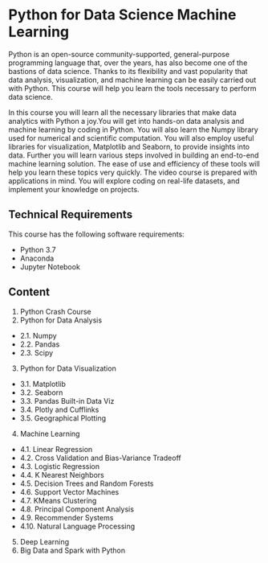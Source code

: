 # Python for Data Science Machine Learning
Python is an open-source community-supported, general-purpose programming language that, over the years, has also become one of the bastions of data science. Thanks to its flexibility and vast popularity that data analysis, visualization, and machine learning can be easily carried out with Python. This course will help you learn the tools necessary to perform data science.

In this course you will learn all the necessary libraries that make data analytics with Python a joy.You will get into hands-on data analysis and machine learning by coding in Python. You will also learn the Numpy library used for numerical and scientific computation. You will also employ useful libraries for visualization, Matplotlib and Seaborn, to provide insights into data. Further you will learn various steps involved in building an end-to-end machine learning solution. The ease of use and efficiency of these tools will help you learn these topics very quickly. The video course is prepared with applications in mind. You will explore coding on real-life datasets, and implement your knowledge on projects.

## Technical Requirements
This course has the following software requirements:
- Python 3.7
- Anaconda
- Jupyter Notebook

## Content
1. Python Crash Course
2. Python for Data Analysis
- 2.1. Numpy
- 2.2. Pandas
- 2.3. Scipy
3. Python for Data Visualization
- 3.1. Matplotlib
- 3.2. Seaborn
- 3.3. Pandas Built-in Data Viz
- 3.4. Plotly and Cufflinks
- 3.5. Geographical Plotting
4. Machine Learning
- 4.1. Linear Regression
- 4.2. Cross Validation and Bias-Variance Tradeoff
- 4.3. Logistic Regression
- 4.4. K Nearest Neighbors
- 4.5. Decision Trees and Random Forests
- 4.6. Support Vector Machines
- 4.7. KMeans Clustering
- 4.8. Principal Component Analysis
- 4.9. Recommender Systems
- 4.10. Natural Language Processing
5. Deep Learning
6. Big Data and Spark with Python
